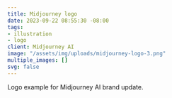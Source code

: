 ```yaml
---
title: Midjourney logo
date: 2023-09-22 08:55:30 -08:00
tags:
- illustration
- logo
client: Midjourney AI
image: "/assets/img/uploads/midjourney-logo-3.png"
multiple_images: []
svg: false
---
```


Logo example for Midjourney AI brand update.
